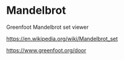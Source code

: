 # Mandelbrot
 Greenfoot Mandelbrot set viewer
 
 https://en.wikipedia.org/wiki/Mandelbrot_set
 
 https://www.greenfoot.org/door
